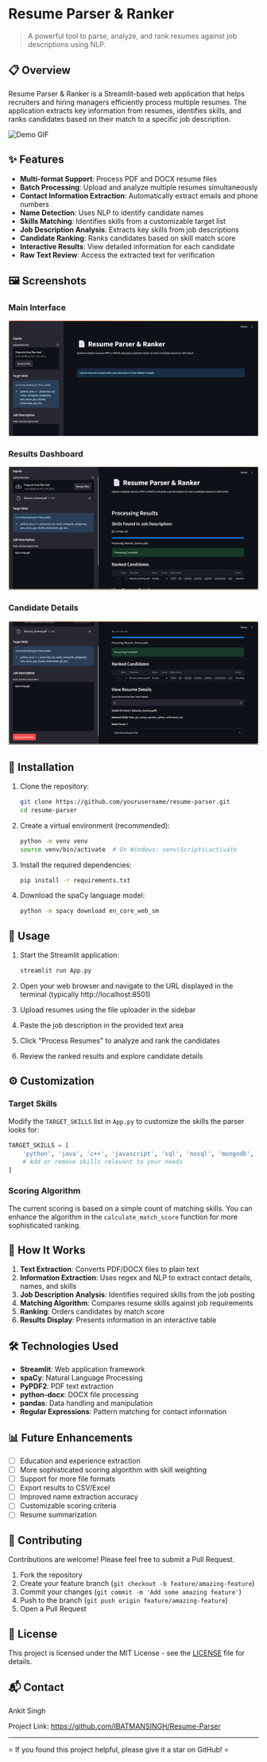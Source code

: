 # Resume Parser & Ranker

> A powerful tool to parse, analyze, and rank resumes against job descriptions using NLP.

## 📋 Overview

Resume Parser & Ranker is a Streamlit-based web application that helps recruiters and hiring managers efficiently process multiple resumes. The application extracts key information from resumes, identifies skills, and ranks candidates based on their match to a specific job description.

![Demo GIF](screenshots/demo.gif)

## ✨ Features

- **Multi-format Support**: Process PDF and DOCX resume files
- **Batch Processing**: Upload and analyze multiple resumes simultaneously
- **Contact Information Extraction**: Automatically extract emails and phone numbers
- **Name Detection**: Uses NLP to identify candidate names
- **Skills Matching**: Identifies skills from a customizable target list
- **Job Description Analysis**: Extracts key skills from job descriptions
- **Candidate Ranking**: Ranks candidates based on skill match score
- **Interactive Results**: View detailed information for each candidate
- **Raw Text Review**: Access the extracted text for verification

## 🖼️ Screenshots

### Main Interface
![Main Interface](screenshots/main_interface.png)

### Results Dashboard
![Results Dashboard](screenshots/results.png)

### Candidate Details
![Candidate Details](screenshots/candidate_details.png)

## 🚀 Installation

1. Clone the repository:
   ```bash
   git clone https://github.com/yourusername/resume-parser.git
   cd resume-parser
   ```

2. Create a virtual environment (recommended):
   ```bash
   python -m venv venv
   source venv/bin/activate  # On Windows: venv\Scripts\activate
   ```

3. Install the required dependencies:
   ```bash
   pip install -r requirements.txt
   ```

4. Download the spaCy language model:
   ```bash
   python -m spacy download en_core_web_sm
   ```

## 📝 Usage

1. Start the Streamlit application:
   ```bash
   streamlit run App.py
   ```

2. Open your web browser and navigate to the URL displayed in the terminal (typically http://localhost:8501)

3. Upload resumes using the file uploader in the sidebar

4. Paste the job description in the provided text area

5. Click "Process Resumes" to analyze and rank the candidates

6. Review the ranked results and explore candidate details

## ⚙️ Customization

### Target Skills

Modify the `TARGET_SKILLS` list in `App.py` to customize the skills the parser looks for:

```python
TARGET_SKILLS = [
    'python', 'java', 'c++', 'javascript', 'sql', 'nosql', 'mongodb',
    # Add or remove skills relevant to your needs
]
```

### Scoring Algorithm

The current scoring is based on a simple count of matching skills. You can enhance the algorithm in the `calculate_match_score` function for more sophisticated ranking.

## 🧩 How It Works

1. **Text Extraction**: Converts PDF/DOCX files to plain text
2. **Information Extraction**: Uses regex and NLP to extract contact details, names, and skills
3. **Job Description Analysis**: Identifies required skills from the job posting
4. **Matching Algorithm**: Compares resume skills against job requirements
5. **Ranking**: Orders candidates by match score
6. **Results Display**: Presents information in an interactive table

## 🛠️ Technologies Used

- **Streamlit**: Web application framework
- **spaCy**: Natural Language Processing
- **PyPDF2**: PDF text extraction
- **python-docx**: DOCX file processing
- **pandas**: Data handling and manipulation
- **Regular Expressions**: Pattern matching for contact information

## 📊 Future Enhancements

- [ ] Education and experience extraction
- [ ] More sophisticated scoring algorithm with skill weighting
- [ ] Support for more file formats
- [ ] Export results to CSV/Excel
- [ ] Improved name extraction accuracy
- [ ] Customizable scoring criteria
- [ ] Resume summarization

## 🤝 Contributing

Contributions are welcome! Please feel free to submit a Pull Request.

1. Fork the repository
2. Create your feature branch (`git checkout -b feature/amazing-feature`)
3. Commit your changes (`git commit -m 'Add some amazing feature'`)
4. Push to the branch (`git push origin feature/amazing-feature`)
5. Open a Pull Request

## 📄 License

This project is licensed under the MIT License - see the [LICENSE](LICENSE) file for details.

## 📬 Contact

Ankit Singh

Project Link: https://github.com/IBATMANSINGH/Resume-Parser

---

⭐️ If you found this project helpful, please give it a star on GitHub! ⭐️
